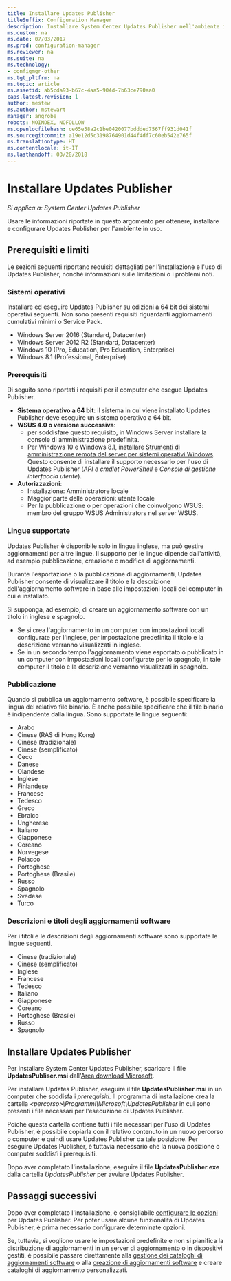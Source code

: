 ```yaml
---
title: Installare Updates Publisher
titleSuffix: Configuration Manager
description: Installare System Center Updates Publisher nell'ambiente in uso
ms.custom: na
ms.date: 07/03/2017
ms.prod: configuration-manager
ms.reviewer: na
ms.suite: na
ms.technology:
- configmgr-other
ms.tgt_pltfrm: na
ms.topic: article
ms.assetid: ab5cda93-b67c-4aa5-904d-7b63ce790aa0
caps.latest.revision: 1
author: mestew
ms.author: mstewart
manager: angrobe
robots: NOINDEX, NOFOLLOW
ms.openlocfilehash: ce65e58a2c1be0420077bddded7567ff931d041f
ms.sourcegitcommit: a19e12d5c3198764901d44f4df7c60eb542e765f
ms.translationtype: HT
ms.contentlocale: it-IT
ms.lasthandoff: 03/28/2018
---
```

# <a name="install-updates-publisher"></a>Installare Updates Publisher

*Si applica a: System Center Updates Publisher*

Usare le informazioni riportate in questo argomento per ottenere, installare e configurare Updates Publisher per l'ambiente in uso.


## <a name="prerequisites-and-limitations"></a>Prerequisiti e limiti
Le sezioni seguenti riportano requisiti dettagliati per l'installazione e l'uso di Updates Publisher, nonché informazioni sulle limitazioni o i problemi noti.

### <a name="operating-systems"></a>Sistemi operativi
Installare ed eseguire Updates Publisher su edizioni a 64 bit dei sistemi operativi seguenti. Non sono presenti requisiti riguardanti aggiornamenti cumulativi minimi o Service Pack.

-   Windows Server 2016 (Standard, Datacenter)
-   Windows Server 2012 R2 (Standard, Datacenter)
-   Windows 10 (Pro, Education, Pro Education, Enterprise)
-   Windows 8.1 (Professional, Enterprise)

### <a name="prerequisites"></a>Prerequisiti
Di seguito sono riportati i requisiti per il computer che esegue Updates Publisher.

-   **Sistema operativo a 64 bit**: il sistema in cui viene installato Updates Publisher deve eseguire un sistema operativo a 64 bit.
-   **WSUS 4.0 o versione successiva**:
    -   per soddisfare questo requisito, in Windows Server installare la console di amministrazione predefinita.
    -   Per Windows 10 e Windows 8.1, installare [Strumenti di amministrazione remota del server per sistemi operativi Windows](https://support.microsoft.com/help/2693643/remote-server-administration-tools-rsat-for-windows-operating-systems). Questo consente di installare il supporto necessario per l'uso di Updates Publisher (*API e cmdlet PowerShell* e *Console di gestione interfaccia utente*).
-   **Autorizzazioni**:
    -   Installazione: Amministratore locale
    -   Maggior parte delle operazioni: utente locale
    -   Per la pubblicazione o per operazioni che coinvolgono WSUS: membro del gruppo WSUS Administrators nel server WSUS.

### <a name="supported-languages"></a>Lingue supportate
Updates Publisher è disponibile solo in lingua inglese, ma può gestire aggiornamenti per altre lingue. Il supporto per le lingue dipende dall'attività, ad esempio pubblicazione, creazione o modifica di aggiornamenti.

Durante l'esportazione o la pubblicazione di aggiornamenti, Updates Publisher consente di visualizzare il titolo e la descrizione dell'aggiornamento software in base alle impostazioni locali del computer in cui è installato.

Si supponga, ad esempio, di creare un aggiornamento software con un titolo in inglese e spagnolo.

-   Se si crea l'aggiornamento in un computer con impostazioni locali configurate per l'inglese, per impostazione predefinita il titolo e la descrizione verranno visualizzati in inglese.
-   Se in un secondo tempo l'aggiornamento viene esportato o pubblicato in un computer con impostazioni locali configurate per lo spagnolo, in tale computer il titolo e la descrizione verranno visualizzati in spagnolo.

### <a name="publishing"></a>Pubblicazione
Quando si pubblica un aggiornamento software, è possibile specificare la lingua del relativo file binario. È anche possibile specificare che il file binario è indipendente dalla lingua. Sono supportate le lingue seguenti:

-   Arabo
-   Cinese (RAS di Hong Kong)
-   Cinese (tradizionale)
-   Cinese (semplificato)
-   Ceco
-   Danese
-   Olandese
-   Inglese
-   Finlandese
-   Francese
-   Tedesco
-   Greco
-   Ebraico
-   Ungherese
-   Italiano
-   Giapponese
-   Coreano
-   Norvegese
-   Polacco
-   Portoghese
-   Portoghese (Brasile)
-   Russo
-   Spagnolo
-   Svedese
-   Turco

### <a name="software-update-titles-and-descriptions"></a>Descrizioni e titoli degli aggiornamenti software
Per i titoli e le descrizioni degli aggiornamenti software sono supportate le lingue seguenti.

-   Cinese (tradizionale)
-   Cinese (semplificato)
-   Inglese
-   Francese
-   Tedesco
-   Italiano
-   Giapponese
-   Coreano
-   Portoghese (Brasile)
-   Russo
-   Spagnolo



## <a name="install-updates-publisher"></a>Installare Updates Publisher
Per installare System Center Updates Publisher, scaricare il file **UpdatesPubliser.msi** dall'[Area download Microsoft](https://www.microsoft.com/download/details.aspx?id=55543).

Per installare Updates Publisher, eseguire il file **UpdatesPublisher.msi** in un computer che soddisfa i *prerequisiti*. Il programma di installazione crea la cartella *&lt;percorso&gt;\Programmi\Microsoft\UpdatesPublisher* in cui sono presenti i file necessari per l'esecuzione di Updates Publisher.

Poiché questa cartella contiene tutti i file necessari per l'uso di Updates Publisher, è possibile copiarla con il relativo contenuto in un nuovo percorso o computer e quindi usare Updates Publisher da tale posizione. Per eseguire Updates Publisher, è tuttavia necessario che la nuova posizione o computer soddisfi i prerequisiti.

Dopo aver completato l'installazione, eseguire il file **UpdatesPublisher.exe** dalla cartella *UpdatesPublisher* per avviare Updates Publisher.

## <a name="next-steps"></a>Passaggi successivi
 Dopo aver completato l'installazione, è consigliabile [configurare le opzioni](updates-publisher-options.md) per Updates Publisher. Per poter usare alcune funzionalità di Updates Publisher, è prima necessario configurare determinate opzioni.

 Se, tuttavia, si vogliono usare le impostazioni predefinite e non si pianifica la distribuzione di aggiornamenti in un server di aggiornamento o in dispositivi gestiti, è possibile passare direttamente alla [gestione dei cataloghi di aggiornamenti software](updates-publisher-catalogs.md) o alla [creazione di aggiornamenti software](create-updates-with-updates-publisher.md) e creare cataloghi di aggiornamento personalizzati.

